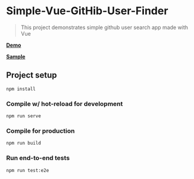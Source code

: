 # Simple-Vue-GitHib-User-Finder

> This project demonstrates simple github user search app made with Vue

[**Demo**](https://github.com/SmartyTeam/Simple-Vue-GitHib-User-Finder)

[**Sample**](https://www.smartspate.com/wp-content/uploads/2018/08/GitHub-User-Search-Web-App-Photo-4.gif)
## Project setup
```
npm install
```

### Compile w/ hot-reload for development
```
npm run serve
```

### Compile for production
```
npm run build
```

### Run end-to-end tests
```
npm run test:e2e
```
